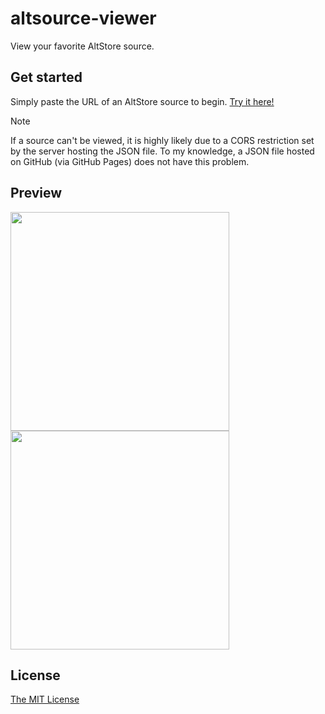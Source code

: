 # altsource-viewer
View your favorite AltStore source.

## Get started
Simply paste the URL of an AltStore source to begin. [Try it here!](https://driftywinds.github.io/altsource-viewer/)

> [!NOTE]
> If a source can't be viewed, it is highly likely due to a CORS restriction set by the server hosting the JSON file. To my knowledge, a JSON file hosted on GitHub (via GitHub Pages) does not have this problem.

## Preview
<img src="https://github.com/therealFoxster/altsource-viewer/assets/77606385/7391bbd8-e492-4fdf-a1d1-ffc088a7c9a6" width="350"><img src="https://github.com/therealFoxster/altsource-viewer/assets/77606385/21b59d83-2144-4712-a087-c192a6f6fe4a" width="350">


## License
[The MIT License](https://github.com/therealFoxster/altsource-viewer/blob/master/LICENSE.md)
